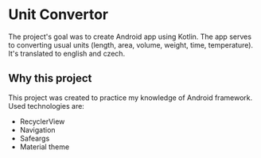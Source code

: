 # Unit Convertor
The project's goal was to create Android app using Kotlin. The app serves to converting usual units (length, area, volume, weight, time, temperature). It's translated to 
english and czech.

## Why this project
This project was created to practice my knowledge of Android framework. Used technologies are:
  - RecyclerView
  - Navigation
  - Safeargs
  - Material theme
